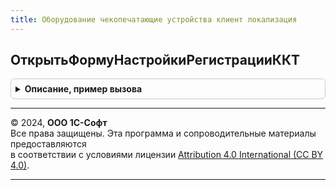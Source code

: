 ```yaml
---
title: Оборудование чекопечатающие устройства клиент локализация
---
```



## ОткрытьФормуНастройкиРегистрацииККТ
<details style="margin: 1em 0; padding: 0.5em; border: 1px solid #ccc; border-radius: 6px;">

<summary style="font-weight: bold; cursor: pointer;">Описание, пример вызова</summary>

```bsl

// Выполняет открытие формы настроек для регистрации ККТ
//
// Параметры:
//  ОповещениеПриЗавершении - ОписаниеОповещения
//  ПараметрыОткрытия - см. ОборудованиеЧекопечатающиеУстройстваКлиент.ПараметрыФормаНастройкиРегистрацииККТ.
Процедура ОткрытьФормуНастройкиРегистрацииККТ(ОповещениеПриЗавершении, ПараметрыОткрытия) Экспорт
```

Пример вызова
```bsl
ОборудованиеЧекопечатающиеУстройстваКлиентЛокализация.ОткрытьФормуНастройкиРегистрацииККТ(ОповещениеПриЗавершении, ПараметрыОткрытия) 
```
</details>

---

© 2024, **ООО 1С-Софт**  
Все права защищены. Эта программа и сопроводительные материалы предоставляются  
в соответствии с условиями лицензии [Attribution 4.0 International (CC BY 4.0)](https://creativecommons.org/licenses/by/4.0/legalcode).

---
